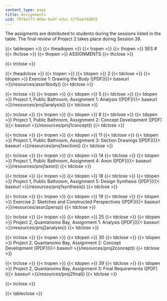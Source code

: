 ```yaml
---
content_type: page
title: Assignments
uid: 79f9e773-069e-6a4f-e3ac-1ff6ebf8d955
---
```


The assigments are distributed to students during the sessions listed in the table. The final review of Project 2 takes place during Session 39.

{{< tableopen >}}
{{< theadopen >}}
{{< tropen >}}
{{< thopen >}}
SES #
{{< thclose >}}
{{< thopen >}}
ASSIGNMENTS
{{< thclose >}}

{{< trclose >}}

{{< theadclose >}}
{{< tropen >}}
{{< tdopen >}}
2
{{< tdclose >}}
{{< tdopen >}}
Exercise 1: Drawing the Body ([PDF]({{< baseurl >}}/resources/assn1body))
{{< tdclose >}}

{{< trclose >}}
{{< tropen >}}
{{< tdopen >}}
5
{{< tdclose >}}
{{< tdopen >}}
Project 1, Public Bathroom, Assignment 1: Analysis ([PDF]({{< baseurl >}}/resources/proj1analysis))
{{< tdclose >}}

{{< trclose >}}
{{< tropen >}}
{{< tdopen >}}
8
{{< tdclose >}}
{{< tdopen >}}
Project 1, Public Bathroom, Assignment 2: Concept Development ([PDF]({{< baseurl >}}/resources/proj1concept))
{{< tdclose >}}

{{< trclose >}}
{{< tropen >}}
{{< tdopen >}}
11
{{< tdclose >}}
{{< tdopen >}}
Project 1, Public Bathroom, Assignment 3: Section Drawings ([PDF]({{< baseurl >}}/resources/proj1section))
{{< tdclose >}}

{{< trclose >}}
{{< tropen >}}
{{< tdopen >}}
14
{{< tdclose >}}
{{< tdopen >}}
Project 1, Public Bathroom, Assignment 4: Axon ([PDF]({{< baseurl >}}/resources/proj1axon))
{{< tdclose >}}

{{< trclose >}}
{{< tropen >}}
{{< tdopen >}}
18
{{< tdclose >}}
{{< tdopen >}}
Project 1, Public Bathroom, Assignment 5: Design Synthesis ([PDF]({{< baseurl >}}/resources/proj1synthesis))
{{< tdclose >}}

{{< trclose >}}
{{< tropen >}}
{{< tdopen >}}
19
{{< tdclose >}}
{{< tdopen >}}
Exercise 2: Sketches and Constructed Perspectives ([PDF]({{< baseurl >}}/resources/assn2persp))
{{< tdclose >}}

{{< trclose >}}
{{< tropen >}}
{{< tdopen >}}
25
{{< tdclose >}}
{{< tdopen >}}
Project 2, Quantanomo Bay, Assignment 1: Analysis ([PDF]({{< baseurl >}}/resources/proj2analysis))
{{< tdclose >}}

{{< trclose >}}
{{< tropen >}}
{{< tdopen >}}
30
{{< tdclose >}}
{{< tdopen >}}
Project 2, Quantanomo Bay, Assignment 2: Concept Development ([PDF]({{< baseurl >}}/resources/proj2concept))
{{< tdclose >}}

{{< trclose >}}
{{< tropen >}}
{{< tdopen >}}
39
{{< tdclose >}}
{{< tdopen >}}
Project 2, Quantanomo Bay, Assignment 3: Final Requirements ([PDF]({{< baseurl >}}/resources/proj2final))
{{< tdclose >}}

{{< trclose >}}

{{< tableclose >}}